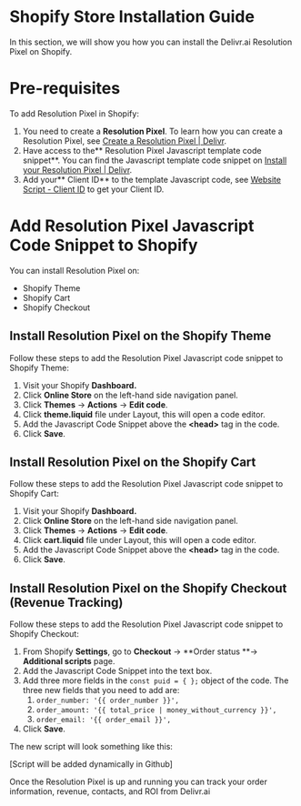 
# Shopify Store Installation Guide

In this section, we will show you how you can install the Delivr.ai Resolution Pixel on Shopify.


# Pre-requisites

To add Resolution Pixel in Shopify:



1. You need to create a **Resolution Pixel**. To learn how you can create a Resolution Pixel, see [Create a Resolution Pixel | Delivr](https://docs.delivr.ai/docs/resolution-pixel/create-a-pixel).
2. Have access to the** Resolution Pixel Javascript template code snippet**. You can find the Javascript template code snippet on [Install your Resolution Pixel | Delivr](https://docs.delivr.ai/docs/resolution-pixel/install-pixel#javascript-example).
3. Add your** Client ID** to the template Javascript code, see [Website Script - Client ID](https://app.cdpresolution.com/administration/website-script) to get your Client ID.


# Add Resolution Pixel Javascript Code Snippet to Shopify

You can install Resolution Pixel on:



* Shopify Theme
* Shopify Cart
* Shopify Checkout


## Install Resolution Pixel on the Shopify Theme

Follow these steps to add the Resolution Pixel Javascript code snippet to Shopify Theme:



1. Visit your Shopify **Dashboard.**
2. Click **Online Store** on the left-hand side navigation panel.
3. Click **Themes** → **Actions** → **Edit code**.
4. Click **theme.liquid** file under Layout, this will open a code editor.
5. Add the Javascript Code Snippet above the **&lt;head>** tag in the code.
6. Click **Save**.


## Install Resolution Pixel on the Shopify Cart

Follow these steps to add the Resolution Pixel Javascript code snippet to Shopify Cart:



1. Visit your Shopify **Dashboard.**
2. Click **Online Store** on the left-hand side navigation panel.
3. Click **Themes** → **Actions** → **Edit code**.
4. Click **cart.liquid** file under Layout, this will open a code editor.
5. Add the Javascript Code Snippet above the **&lt;head>** tag in the code.
6. Click **Save**.


## Install Resolution Pixel on the Shopify Checkout (Revenue Tracking)

Follow these steps to add the Resolution Pixel Javascript code snippet to Shopify Checkout:



1. From Shopify **Settings**, go to **Checkout** → **Order status **→ **Additional scripts** page.
2. Add the Javascript Code Snippet into the text box.
3. Add three more fields in the `const puid = { };` object of the code. The three new fields that you need to add are:
    1. `order_number: '{{ order_number }}',`
    2. `order_amount: '{{ total_price | money_without_currency }}',`
    3. `order_email: '{{ order_email }}', `
4. Click **Save**.

The new script will look something like this:

[Script will be added dynamically in Github]

Once the Resolution Pixel is up and running you can track your order information, revenue, contacts, and ROI from Delivr.ai

